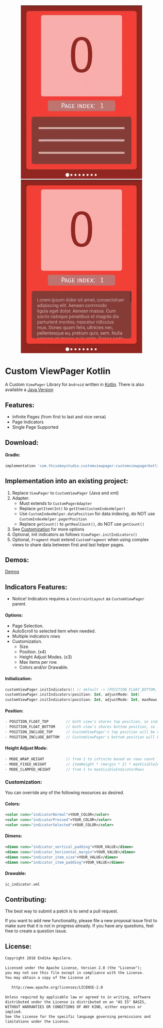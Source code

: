 <p float="left" align="middle">
	<img src="https://raw.githubusercontent.com/EndikaAguilera/MyReposAssets/master/infinite_view_pager/indicators.gif" width="400" />
	<img src="https://raw.githubusercontent.com/EndikaAguilera/MyReposAssets/master/infinite_view_pager/scroll.gif" width="400" />
</p>

# Custom ViewPager Kotlin
A Custom `ViewPager` Library for `Android` written in [Kotlin][kt]. There is also available a [Java Version][jv]

## Features:
  - Infinite Pages (from first to last and vice versa) 
  - Page Indicators
  - Single Page Supported
    
## Download:

#### Gradle:
```groovy
implementation 'com.thisobeystudio.customviewpager:customviewpagerkotlin:0.0.1-beta'
```

## Implementation into an existing project:
  
1. Replace `ViewPager` to `CustomViewPager` (Java and xml)
2. Adapter:
    - Must extends to `CustomPagerAdapter`
    - Replace `getItem(Int)` to `getItem(CustomIndexHelper)`
    - Use `CustomIndexHelper.dataPosition` for data indexing, do NOT use `CustomIndexHelper.pagerPosition`
    - Replace `getCount()` to `getRealCount()`, do NOT use `getCount()`
3. See [Customization](#customization) for more options
4. Optional, init indicators as follows `ViewPager.initIndicators()`
5. Optional, `Fragment` must extend `CustomFragment` when using complex views to share data between first and last helper pages.

## Demos:
[Demos][demos]

## Indicators Features:
* Notice! Indicators requires a `ConstraintLayout` as `CustomViewPager` parent.

#### Options:
  - Page Selection.
  - AutoScroll to selected item when needed.
  - Multiple indicators rows
  - Customization. 
    - Size.
    - Position. (x4)
    - Height Adjust Modes. (x3)
    - Max items per row.
    - Colors and/or Drawable.

#### Initialization:
```kotlin
customViewPager.initIndicators() // default -> (POSITION_FLOAT_BOTTOM, MODE_CLAMPED_HEIGHT, 1)
customViewPager.initIndicators(position: Int, adjustMode: Int)
customViewPager.initIndicators(position: Int, adjustMode: Int, maxRows: Int)
```

#### Position:
```kotlin
- POSITION_FLOAT_TOP        // both view's shares top position, so indicators are 'inside' the CustomViewPager
- POSITION_FLOAT_BOTTOM     // both view's shares bottom position, so indicators are 'inside' the CustomViewPager
- POSITION_INCLUDE_TOP      // CustomViewPager's top position will be connected to indicators bottom position 
- POSITION_INCLUDE_BOTTOM   // CustomViewPager's bottom position will be connected to indicators top position
 ```
 
#### Height Adjust Mode:
```kotlin
- MODE_WRAP_HEIGHT          // from 1 to infinite based on rows count
- MODE_FIXED_HEIGHT         // itemHeight * (margin * 2) * maxVisibleIndicatorRows
- MODE_CLAMPED_HEIGHT       // from 1 to maxVisibleIndicatorRows
```

### Customization:
You can override any of the following resources as desired.

#### Colors:
```xml
<color name="indicatorNormal">YOUR_COLOR</color>
<color name="indicatorPressed">YOUR_COLOR</color>
<color name="indicatorSelected">YOUR_COLOR</color>
```

#### Dimens:
```xml
<dimen name="indicator_vertical_padding">YOUR_VALUE</dimen>
<dimen name="indicator_horizontal_margin">YOUR_VALUE</dimen>
<dimen name="indicator_item_size">YOUR_VALUE</dimen>
<dimen name="indicator_item_padding">YOUR_VALUE</dimen>
```

#### Drawable:
```xml
ic_indicator.xml
```

## Contributing:
The best way to submit a patch is to send a pull request.

If you want to add new functionality, please file a new proposal issue first to make sure that it is not in progress already. If you have any questions, feel free to create a question issue.


## License:

    Copyright 2018 Endika Aguilera.

    Licensed under the Apache License, Version 2.0 (the "License");
    you may not use this file except in compliance with the License.
    You may obtain a copy of the License at

       http://www.apache.org/licenses/LICENSE-2.0

    Unless required by applicable law or agreed to in writing, software
    distributed under the License is distributed on an "AS IS" BASIS,
    WITHOUT WARRANTIES OR CONDITIONS OF ANY KIND, either express or implied.
    See the License for the specific language governing permissions and
    limitations under the License.

 [kt]: https://kotlinlang.org/
 [jv]: https://github.com/thisobeystudio.customviewpager
 [demos]: https://github.com/endikaaguilera/customviewpagerkotlindemos
